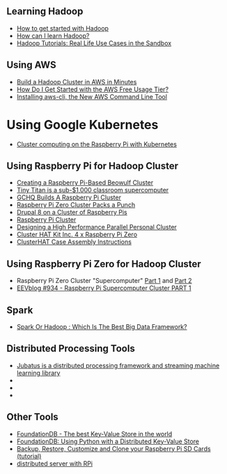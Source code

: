 ## Learning Hadoop
* [How to get started with Hadoop](http://bigdatastudio.com/tag/best-way-to-learn-hadoop)
* [How can I learn  Hadoop?](http://bigdatastudio.com/hadoop)
* [Hadoop Tutorials: Real Life Use Cases in the Sandbox](http://hortonworks.com/blog/hadoop-tutorials-real-life-use-cases-in-the-sandbox)

## Using AWS
* [Build a Hadoop Cluster in AWS in Minutes](https://dzone.com/articles/automate-building-hadoop-cluster-in-aws?edition=244486&utm_source=DailyDigest&utm_medium=email&utm_campaign=dd2016-11-30)
* [How Do I Get Started with the AWS Free Usage Tier?](http://docs.aws.amazon.com/gettingstarted/latest/awsgsg-intro/gsg-aws-free-tier.html)
* [Installing aws-cli, the New AWS Command Line Tool](http://alestic.com/2013/08/awscli)

# Using Google Kubernetes
* [Cluster computing on the Raspberry Pi with Kubernetes](https://opensource.com/life/16/2/build-a-kubernetes-cloud-with-raspberry-pi)

## Using Raspberry Pi for Hadoop Cluster
* [Creating a Raspberry Pi-Based Beowulf Cluster](http://coen.boisestate.edu/ece/files/2013/05/Creating.a.Raspberry.Pi-Based.Beowulf.Cluster_v2.pdf)
* [Tiny Titan is a sub-$1,000 classroom supercomputer](http://tinytitan.github.io/)
* [GCHQ Builds A Raspberry Pi Cluster](http://www.i-programmer.info/news/91-hardware/8385-gchq-builds-a-raspberry-pi-cluster.html)
* [Raspberry Pi Zero Cluster Packs a Punch](https://hackaday.com/2016/01/25/raspberry-pi-zero-cluster-packs-a-punch/#more-187972)
* [Drupal 8 on a Cluster of Raspberry Pis](http://www.pidramble.com/)
* [Raspberry Pi Cluster](http://likemagicappears.com/projects/raspberry-pi-cluster/)
* [Designing a High Performance Parallel Personal Cluster](http://hackaday.com/2016/05/09/designing-a-high-performance-parallel-personal-cluster/)
* [Cluster HAT Kit Inc. 4 x Raspberry Pi Zero](https://www.modmypi.com/raspberry-pi/iousbanalogue-expansion-1028/interfacing-1080/cluster-hat-kit-inc.-4-x-raspberry-pi-zero/?search=Cluster%20HAT)
* [ClusterHAT Case Assembly Instructions](https://www.modmypi.com/blog/clusterhat-case-assembly-instructions)

## Using Raspberry Pi Zero for Hadoop Cluster
* Raspberry Pi Zero Cluster "Supercomputer" [Part 1](https://youtu.be/HsIFWk_QHoc) and [Part 2](https://youtu.be/ddrTDCdlYDE)
* [EEVblog #934 - Raspberry Pi Supercomputer Cluster PART 1](https://www.youtube.com/watch?v=KI7YLXhovb8&feature=em-uploademail)

## Spark
* [Spark Or Hadoop : Which Is The Best Big Data Framework?](https://www.linkedin.com/pulse/spark-hadoop-which-best-big-data-framework-chaaranpall-lambba?trk=eml-b2_content_ecosystem_digest-recommended_articles-103-null&midToken=AQFNblHgIt9-6A&fromEmail=fromEmail&ut=0pSjPikaB8JD81)

## Distributed Processing Tools
* [Jubatus is a distributed processing framework and streaming machine learning library](http://jubat.us/en/)
* []()
* []()
* []()

## Other Tools
* [FoundationDB - The best Key-Value Store in the world](https://foundationdb.com/)
* [FoundationDB: Using Python with a Distributed Key-Value Store](https://www.youtube.com/watch?v=G293P7UGnAY&feature=youtu.be)
* [Backup, Restore, Customize and Clone your Raspberry Pi SD Cards (tutorial)](http://sysmatt.blogspot.com/2014/08/backup-restore-customize-and-clone-your.html)
* [distributed server with RPi](https://hackaday.io/project/1002-distributed-server-with-rpi)
